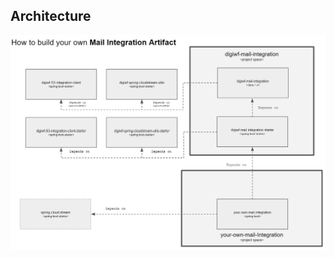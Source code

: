 ## Architecture

<div>
    <img src="https://github.com/it-at-m/digiwf-email-integration/raw/de4289200223bd74548dc462f07f9d07efdcb27c/images/architecture.png" alt="Architecture">
</div>
